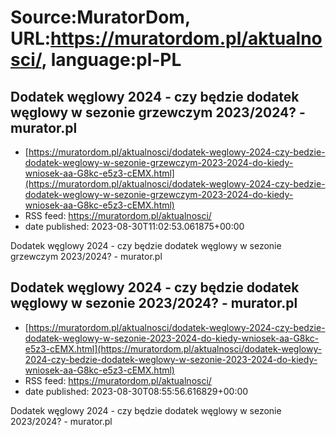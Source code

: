# Source:MuratorDom, URL:https://muratordom.pl/aktualnosci/, language:pl-PL

## Dodatek węglowy 2024 - czy będzie dodatek węglowy w sezonie grzewczym 2023/2024? - murator.pl
 - [https://muratordom.pl/aktualnosci/dodatek-weglowy-2024-czy-bedzie-dodatek-weglowy-w-sezonie-grzewczym-2023-2024-do-kiedy-wniosek-aa-G8kc-e5z3-cEMX.html](https://muratordom.pl/aktualnosci/dodatek-weglowy-2024-czy-bedzie-dodatek-weglowy-w-sezonie-grzewczym-2023-2024-do-kiedy-wniosek-aa-G8kc-e5z3-cEMX.html)
 - RSS feed: https://muratordom.pl/aktualnosci/
 - date published: 2023-08-30T11:02:53.061875+00:00

Dodatek węglowy 2024 - czy będzie dodatek węglowy w sezonie grzewczym 2023/2024? - murator.pl

## Dodatek węglowy 2024 - czy będzie dodatek węglowy w sezonie 2023/2024? - murator.pl
 - [https://muratordom.pl/aktualnosci/dodatek-weglowy-2024-czy-bedzie-dodatek-weglowy-w-sezonie-2023-2024-do-kiedy-wniosek-aa-G8kc-e5z3-cEMX.html](https://muratordom.pl/aktualnosci/dodatek-weglowy-2024-czy-bedzie-dodatek-weglowy-w-sezonie-2023-2024-do-kiedy-wniosek-aa-G8kc-e5z3-cEMX.html)
 - RSS feed: https://muratordom.pl/aktualnosci/
 - date published: 2023-08-30T08:55:56.616829+00:00

Dodatek węglowy 2024 - czy będzie dodatek węglowy w sezonie 2023/2024? - murator.pl

